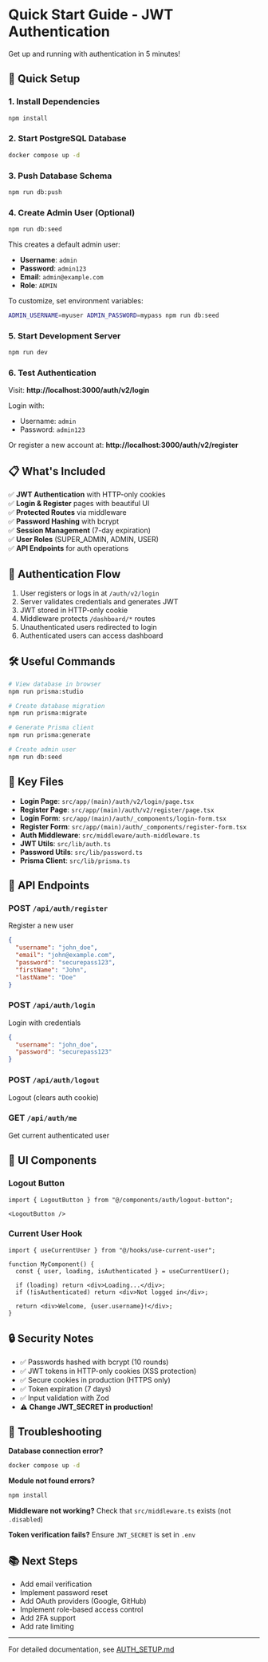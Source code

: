 # Quick Start Guide - JWT Authentication

Get up and running with authentication in 5 minutes!

## 🚀 Quick Setup

### 1. Install Dependencies
```bash
npm install
```

### 2. Start PostgreSQL Database
```bash
docker compose up -d
```

### 3. Push Database Schema
```bash
npm run db:push
```

### 4. Create Admin User (Optional)
```bash
npm run db:seed
```

This creates a default admin user:
- **Username**: `admin`
- **Password**: `admin123`
- **Email**: `admin@example.com`
- **Role**: `ADMIN`

To customize, set environment variables:
```bash
ADMIN_USERNAME=myuser ADMIN_PASSWORD=mypass npm run db:seed
```

### 5. Start Development Server
```bash
npm run dev
```

### 6. Test Authentication

Visit: **http://localhost:3000/auth/v2/login**

Login with:
- Username: `admin`
- Password: `admin123`

Or register a new account at: **http://localhost:3000/auth/v2/register**

## 📋 What's Included

✅ **JWT Authentication** with HTTP-only cookies  
✅ **Login & Register** pages with beautiful UI  
✅ **Protected Routes** via middleware  
✅ **Password Hashing** with bcrypt  
✅ **Session Management** (7-day expiration)  
✅ **User Roles** (SUPER_ADMIN, ADMIN, USER)  
✅ **API Endpoints** for auth operations  

## 🔐 Authentication Flow

1. User registers or logs in at `/auth/v2/login`
2. Server validates credentials and generates JWT
3. JWT stored in HTTP-only cookie
4. Middleware protects `/dashboard/*` routes
5. Unauthenticated users redirected to login
6. Authenticated users can access dashboard

## 🛠️ Useful Commands

```bash
# View database in browser
npm run prisma:studio

# Create database migration
npm run prisma:migrate

# Generate Prisma client
npm run prisma:generate

# Create admin user
npm run db:seed
```

## 📁 Key Files

- **Login Page**: `src/app/(main)/auth/v2/login/page.tsx`
- **Register Page**: `src/app/(main)/auth/v2/register/page.tsx`
- **Login Form**: `src/app/(main)/auth/_components/login-form.tsx`
- **Register Form**: `src/app/(main)/auth/_components/register-form.tsx`
- **Auth Middleware**: `src/middleware/auth-middleware.ts`
- **JWT Utils**: `src/lib/auth.ts`
- **Password Utils**: `src/lib/password.ts`
- **Prisma Client**: `src/lib/prisma.ts`

## 🔌 API Endpoints

### POST `/api/auth/register`
Register a new user
```json
{
  "username": "john_doe",
  "email": "john@example.com",
  "password": "securepass123",
  "firstName": "John",
  "lastName": "Doe"
}
```

### POST `/api/auth/login`
Login with credentials
```json
{
  "username": "john_doe",
  "password": "securepass123"
}
```

### POST `/api/auth/logout`
Logout (clears auth cookie)

### GET `/api/auth/me`
Get current authenticated user

## 🎨 UI Components

### Logout Button
```tsx
import { LogoutButton } from "@/components/auth/logout-button";

<LogoutButton />
```

### Current User Hook
```tsx
import { useCurrentUser } from "@/hooks/use-current-user";

function MyComponent() {
  const { user, loading, isAuthenticated } = useCurrentUser();
  
  if (loading) return <div>Loading...</div>;
  if (!isAuthenticated) return <div>Not logged in</div>;
  
  return <div>Welcome, {user.username}!</div>;
}
```

## 🔒 Security Notes

- ✅ Passwords hashed with bcrypt (10 rounds)
- ✅ JWT tokens in HTTP-only cookies (XSS protection)
- ✅ Secure cookies in production (HTTPS only)
- ✅ Token expiration (7 days)
- ✅ Input validation with Zod
- ⚠️ **Change JWT_SECRET in production!**

## 🐛 Troubleshooting

**Database connection error?**
```bash
docker compose up -d
```

**Module not found errors?**
```bash
npm install
```

**Middleware not working?**
Check that `src/middleware.ts` exists (not `.disabled`)

**Token verification fails?**
Ensure `JWT_SECRET` is set in `.env`

## 📚 Next Steps

- Add email verification
- Implement password reset
- Add OAuth providers (Google, GitHub)
- Implement role-based access control
- Add 2FA support
- Add rate limiting

---

For detailed documentation, see [AUTH_SETUP.md](./AUTH_SETUP.md)
